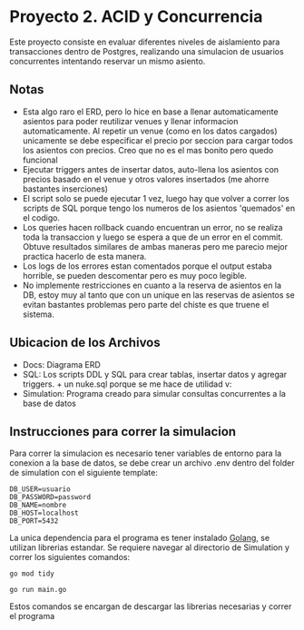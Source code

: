 # Proyecto 2. ACID y Concurrencia
Este proyecto consiste en evaluar diferentes niveles de aislamiento para transacciones dentro de Postgres, realizando una simulacion de usuarios concurrentes intentando reservar un mismo asiento.

## Notas

- Esta algo raro el ERD, pero lo hice en base a llenar automaticamente asientos para poder reutilizar venues y llenar informacion automaticamente. Al repetir un venue (como en los datos cargados) unicamente se debe especificar el precio por seccion para cargar todos los asientos con precios. Creo que no es el mas bonito pero quedo funcional 
- Ejecutar triggers antes de insertar datos, auto-llena los asientos con precios basado en el venue y otros valores insertados (me ahorre bastantes inserciones)
- El script solo se puede ejecutar 1 vez, luego hay que volver a correr los scripts de SQL porque tengo los numeros de los asientos 'quemados' en el codigo.
- Los queries hacen rollback cuando encuentran un error, no se realiza toda la transaccion y luego se espera a que de un error en el commit. Obtuve resultados similares de ambas maneras pero me parecio mejor practica hacerlo de esta manera.
- Los logs de los errores estan comentados porque el output estaba horrible, se pueden descomentar pero es muy poco legible.
- No implemente restricciones en cuanto a la reserva de asientos en la DB, estoy muy al tanto que con un unique en las reservas de asientos se evitan bastantes problemas pero parte del chiste es que truene el sistema.

## Ubicacion de los Archivos
- Docs: Diagrama ERD
- SQL: Los scripts DDL y SQL para crear tablas, insertar datos y agregar triggers. + un nuke.sql porque se me hace de utilidad v:
- Simulation: Programa creado para simular consultas concurrentes a la base de datos
## Instrucciones para correr la simulacion
Para correr la simulacion es necesario tener variables de entorno para la conexion a la base de datos, se debe crear un archivo .env dentro del folder de simulation con el siguiente template:

```
DB_USER=usuario
DB_PASSWORD=password
DB_NAME=nombre
DB_HOST=localhost
DB_PORT=5432
```

La unica dependencia para el programa es tener instalado [Golang](https://go.dev), se utilizan librerias estandar. Se requiere navegar al directorio de Simulation y correr los siguientes comandos:
```
go mod tidy
```
```
go run main.go
```
Estos comandos se encargan de descargar las librerias necesarias y correr el programa
